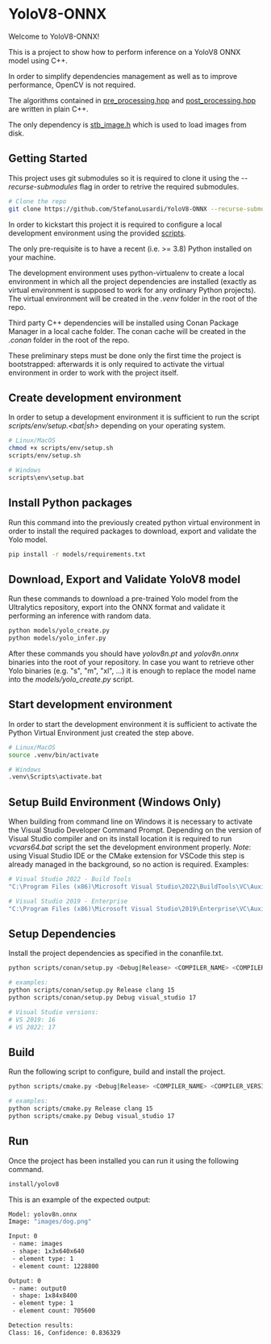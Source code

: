 # YoloV8-ONNX
Welcome to YoloV8-ONNX!

This is a project to show how to perform inference on a YoloV8 ONNX model using C++.

In order to simplify dependencies management as well as to improve performance, OpenCV is not required.

The algorithms contained in [pre_processing.hpp](./src/pre_processing.hpp/) and [post_processing.hpp](./src/post_processing.hpp/) are written in plain C++.

The only dependency is [stb_image.h](https://github.com/nothings/stb/blob/master/stb_image.h) which is used to load images from disk.

## Getting Started

This project uses git submodules so it is required to clone it using the *--recurse-submodules* flag in order to retrive the required submodules.

```bash
# Clone the repo
git clone https://github.com/StefanoLusardi/YoloV8-ONNX --recurse-submodules
```

In order to kickstart this project it is required to configure a local development environment using the provided [scripts](./scripts/).

The only pre-requisite is to have a recent (i.e. >= 3.8) Python installed on your machine.

The development environment uses python-virtualenv to create a local environment in which all the project dependencies are installed (exactly as virtual environment is supposed to work for any ordinary Python projects). The virtual environment will be created in the *.venv* folder in the root of the repo.

Third party C++ dependencies will be installed using Conan Package Manager in a local cache folder. The conan cache will be created in the *.conan* folder in the root of the repo.

These preliminary steps must be done only the first time the project is bootstrapped: afterwards it is only required to activate the virtual environment in order to work with the project itself.

## Create development environment
In order to setup a development environment it is sufficient to run the script *scripts/env/setup.<bat|sh>* depending on your operating system.

```bash
# Linux/MacOS
chmod +x scripts/env/setup.sh
scripts/env/setup.sh

# Windows
scripts\env\setup.bat
```

## Install Python packages
Run this command into the previously created python virtual environment in order to install the required packages to download, export and validate the Yolo model.

```bash
pip install -r models/requirements.txt
```

## Download, Export and Validate YoloV8 model
Run these commands to download a pre-trained Yolo model from the Ultralytics repository, export into the ONNX format and validate it performing an inference with random data.

```bash
python models/yolo_create.py
python models/yolo_infer.py
```

After these commands you should have *yolov8n.pt* and *yolov8n.onnx* binaries into the root of your repository. In case you want to retrieve other Yolo binaries (e.g. "s", "m", "xl", ...) it is enough to replace the model name into the *models/yolo_create.py* script.


## Start development environment
In order to start the development environment it is sufficient to activate the Python Virtual Environment just created the step above.

```bash
# Linux/MacOS
source .venv/bin/activate

# Windows
.venv\Scripts\activate.bat
```

## Setup Build Environment (Windows Only)
When building from command line on Windows it is necessary to activate the Visual Studio Developer Command Prompt.
Depending on the version of Visual Studio compiler and on its install location it is required to run *vcvars64.bat* script the set the development environment properly.
*Note*: using Visual Studio IDE or the CMake extension for VSCode this step is already managed in the background, so no action is required.
Examples:

```bash
# Visual Studio 2022 - Build Tools
"C:\Program Files (x86)\Microsoft Visual Studio\2022\BuildTools\VC\Auxiliary\Build\vcvars64.bat"

# Visual Studio 2019 - Enterprise
"C:\Program Files (x86)\Microsoft Visual Studio\2019\Enterprise\VC\Auxiliary\Build\vcvars64.bat"
```

## Setup Dependencies
Install the project dependencies as specified in the conanfile.txt.
```bash
python scripts/conan/setup.py <Debug|Release> <COMPILER_NAME> <COMPILER_VERSION>

# examples:
python scripts/conan/setup.py Release clang 15
python scripts/conan/setup.py Debug visual_studio 17

# Visual Studio versions:
# VS 2019: 16
# VS 2022: 17
```

## Build
Run the following script to configure, build and install the project.
```bash
python scripts/cmake.py <Debug|Release> <COMPILER_NAME> <COMPILER_VERSION>

# examples:
python scripts/cmake.py Release clang 15
python scripts/cmake.py Debug visual_studio 17
```

## Run
Once the project has been installed you can run it using the following command.
```bash
install/yolov8
```

This is an example of the expected output:
```bash
Model: yolov8n.onnx
Image: "images/dog.png"

Input: 0
 - name: images
 - shape: 1x3x640x640
 - element type: 1
 - element count: 1228800

Output: 0
 - name: output0
 - shape: 1x84x8400
 - element type: 1
 - element count: 705600

Detection results:
Class: 16, Confidence: 0.836329
```
